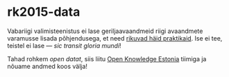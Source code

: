 # rk2015-data

Vabariigi valimisteenistus ei lase geriljaavaandmeid riigi avaandmete varamusse lisada põhjendusega, et need [rikuvad häid praktikaid](https://github.com/okestonia/jkan/commit/ecd729a20cba67ff67ed9336d38a73f0f5035cfa?fbclid=IwAR2SezL2VlxGaLLwdZkQui1PuOa1-88up6kzYgputsHSSLO75glq09WcTjk). Ise ei tee, teistel ei lase — _sic transit gloria mundi_!

Tahad rohkem _open datat_, siis liitu [Open Knowledge Estonia](https://github.com/okestonia/esindus) tiimiga ja nõuame andmed koos välja!
